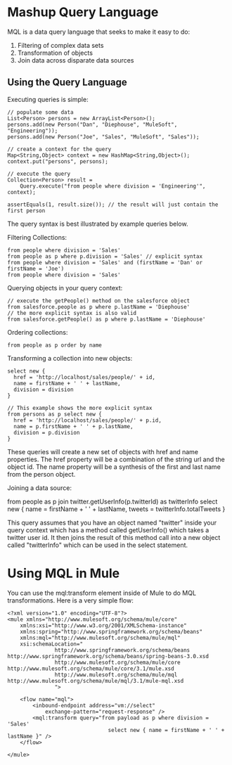 Mashup Query Language
=====================

MQL is a data query language that seeks to make it easy to do:
1) Filtering of complex data sets
2) Transformation of objects
3) Join data across disparate data sources

Using the Query Language
------------------------
Executing queries is simple:

	// populate some data
	List<Person> persons = new ArrayList<Person>();
	persons.add(new Person("Dan", "Diephouse", "MuleSoft", "Engineering"));
	persons.add(new Person("Joe", "Sales", "MuleSoft", "Sales"));
	
	// create a context for the query
	Map<String,Object> context = new HashMap<String,Object>();
	context.put("persons", persons);
	
	// execute the query
	Collection<Person> result = 
	    Query.execute("from people where division = 'Engineering'", context);
	  
	assertEquals(1, result.size()); // the result will just contain the first person

The query syntax is best illustrated by example queries below.

Filtering Collections:

	from people where division = 'Sales'
	from people as p where p.division = 'Sales' // explicit syntax
	from people where division = 'Sales' and (firstName = 'Dan' or firstName = 'Joe')
	from people where division = 'Sales' 

Querying objects in your query context:
   
    // execute the getPeople() method on the salesforce object
    from salesforce.people as p where p.lastName = 'Diephouse'
    // the more explicit syntax is also valid
    from salesforce.getPeople() as p where p.lastName = 'Diephouse'
    
Ordering collections:

	from people as p order by name

Transforming a collection into new objects:

    select new {
	  href = 'http://localhost/sales/people/' + id,
	  name = firstName + ' ' + lastName,
	  division = division
	}
	
	// This example shows the more explicit syntax
	from persons as p select new {
	  href = 'http://localhost/sales/people/' + p.id,
	  name = p.firstName + ' ' + p.lastName,
	  division = p.division
	}

These queries will create a new set of objects with href and name properties. 
The href property will be a combination of the string url and the object id. 
The name property will be a synthesis of the first and last name from the 
person object.

Joining a data source:

   from people as p 
     join twitter.getUserInfo(p.twitterId) as twitterInfo
     select new {
       name = firstName + ' ' + lastName,
       tweets = twitterInfo.totalTweets
     }

This query assumes that you have an object named "twitter" inside your 
query context which has a method called getUserInfo() which takes a twitter 
user id. It then joins the result of this method call into a new object 
called "twitterInfo" which can be used in the select statement.

Using MQL in Mule
=================

You can use the mql:transform element inside of Mule to do MQL transformations.
Here is a very simple flow:

	<?xml version="1.0" encoding="UTF-8"?>
	<mule xmlns="http://www.mulesoft.org/schema/mule/core" 
	    xmlns:xsi="http://www.w3.org/2001/XMLSchema-instance"
	    xmlns:spring="http://www.springframework.org/schema/beans"
	    xmlns:mql="http://www.mulesoft.org/schema/mule/mql" 
	    xsi:schemaLocation="
	               http://www.springframework.org/schema/beans http://www.springframework.org/schema/beans/spring-beans-3.0.xsd
	               http://www.mulesoft.org/schema/mule/core http://www.mulesoft.org/schema/mule/core/3.1/mule.xsd
	               http://www.mulesoft.org/schema/mule/mql http://www.mulesoft.org/schema/mule/mql/3.1/mule-mql.xsd
	               ">
	
	    <flow name="mql">
	        <inbound-endpoint address="vm://select"
	            exchange-pattern="request-response" />
	        <mql:transform query="from payload as p where division = 'Sales'
	                                select new { name = firstName + ' ' + lastName }" />
	    </flow>
	
	</mule>
	